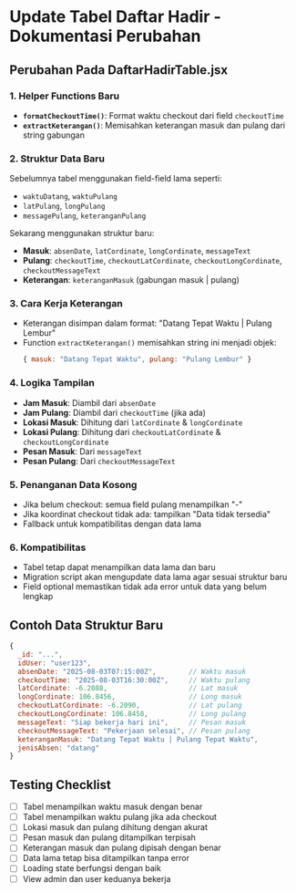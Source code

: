# Update Tabel Daftar Hadir - Dokumentasi Perubahan

## Perubahan Pada DaftarHadirTable.jsx

### 1. Helper Functions Baru
- **`formatCheckoutTime()`**: Format waktu checkout dari field `checkoutTime`
- **`extractKeterangan()`**: Memisahkan keterangan masuk dan pulang dari string gabungan

### 2. Struktur Data Baru
Sebelumnya tabel menggunakan field-field lama seperti:
- `waktuDatang`, `waktuPulang` 
- `latPulang`, `longPulang`
- `messagePulang`, `keteranganPulang`

Sekarang menggunakan struktur baru:
- **Masuk**: `absenDate`, `latCordinate`, `longCordinate`, `messageText`
- **Pulang**: `checkoutTime`, `checkoutLatCordinate`, `checkoutLongCordinate`, `checkoutMessageText`
- **Keterangan**: `keteranganMasuk` (gabungan masuk | pulang)

### 3. Cara Kerja Keterangan
- Keterangan disimpan dalam format: "Datang Tepat Waktu | Pulang Lembur"
- Function `extractKeterangan()` memisahkan string ini menjadi objek:
  ```javascript
  { masuk: "Datang Tepat Waktu", pulang: "Pulang Lembur" }
  ```

### 4. Logika Tampilan
- **Jam Masuk**: Diambil dari `absenDate`
- **Jam Pulang**: Diambil dari `checkoutTime` (jika ada)
- **Lokasi Masuk**: Dihitung dari `latCordinate` & `longCordinate`  
- **Lokasi Pulang**: Dihitung dari `checkoutLatCordinate` & `checkoutLongCordinate`
- **Pesan Masuk**: Dari `messageText`
- **Pesan Pulang**: Dari `checkoutMessageText`

### 5. Penanganan Data Kosong
- Jika belum checkout: semua field pulang menampilkan "-"
- Jika koordinat checkout tidak ada: tampilkan "Data tidak tersedia"
- Fallback untuk kompatibilitas dengan data lama

### 6. Kompatibilitas
- Tabel tetap dapat menampilkan data lama dan baru
- Migration script akan mengupdate data lama agar sesuai struktur baru
- Field optional memastikan tidak ada error untuk data yang belum lengkap

## Contoh Data Struktur Baru
```javascript
{
  _id: "...",
  idUser: "user123",
  absenDate: "2025-08-03T07:15:00Z",        // Waktu masuk
  checkoutTime: "2025-08-03T16:30:00Z",     // Waktu pulang
  latCordinate: -6.2088,                    // Lat masuk
  longCordinate: 106.8456,                  // Long masuk  
  checkoutLatCordinate: -6.2090,            // Lat pulang
  checkoutLongCordinate: 106.8458,          // Long pulang
  messageText: "Siap bekerja hari ini",     // Pesan masuk
  checkoutMessageText: "Pekerjaan selesai", // Pesan pulang
  keteranganMasuk: "Datang Tepat Waktu | Pulang Tepat Waktu",
  jenisAbsen: "datang"
}
```

## Testing Checklist
- [ ] Tabel menampilkan waktu masuk dengan benar
- [ ] Tabel menampilkan waktu pulang jika ada checkout
- [ ] Lokasi masuk dan pulang dihitung dengan akurat
- [ ] Pesan masuk dan pulang ditampilkan terpisah
- [ ] Keterangan masuk dan pulang dipisah dengan benar
- [ ] Data lama tetap bisa ditampilkan tanpa error
- [ ] Loading state berfungsi dengan baik
- [ ] View admin dan user keduanya bekerja
